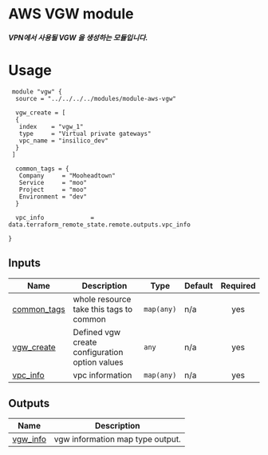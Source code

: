 <!-- BEGIN_TF_DOCS -->
# AWS VGW module

##### VPN에서 사용될 VGW 을 생성하는 모듈입니다.

 # Usage
 ```
  module "vgw" {
   source = "../../../../modules/module-aws-vgw"
   
   vgw_create = [
   {
    index    = "vgw_1"
    type     = "Virtual private gateways"
    vpc_name = "insilico_dev"
   }
  ]

   common_tags = {
    Company     = "Mooheadtown"
    Service     = "moo"
    Project     = "moo"
    Environment = "dev"
   }

   vpc_info             = data.terraform_remote_state.remote.outputs.vpc_info

}
 ```

## Inputs

| Name | Description | Type | Default | Required |
|------|-------------|------|---------|:--------:|
| <a name="input_common_tags"></a> [common\_tags](#input\_common\_tags) | whole resource take this tags to common | `map(any)` | n/a | yes |
| <a name="input_vgw_create"></a> [vgw\_create](#input\_vgw\_create) | Defined vgw create configuration option values | `any` | n/a | yes |
| <a name="input_vpc_info"></a> [vpc\_info](#input\_vpc\_info) | vpc information | `map(any)` | n/a | yes |

## Outputs

| Name | Description |
|------|-------------|
| <a name="output_vgw_info"></a> [vgw\_info](#output\_vgw\_info) | vgw information map type output. |
<!-- END_TF_DOCS -->